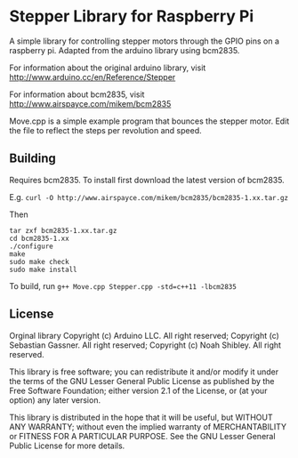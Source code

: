 Stepper Library for Raspberry Pi
================================

A simple library for controlling stepper motors through the GPIO pins on a raspberry pi.
Adapted from the arduino library using bcm2835.

For information about the original arduino library, visit
http://www.arduino.cc/en/Reference/Stepper

For information about bcm2835, visit
http://www.airspayce.com/mikem/bcm2835

Move.cpp is a simple example program that bounces the stepper motor. Edit the file to reflect the steps per revolution and speed.

Building
--------

Requires bcm2835. To install first download the latest version of bcm2835.

E.g. `curl -O http://www.airspayce.com/mikem/bcm2835/bcm2835-1.xx.tar.gz`

Then  
```
tar zxf bcm2835-1.xx.tar.gz
cd bcm2835-1.xx
./configure
make
sudo make check
sudo make install
```

To build, run `g++ Move.cpp Stepper.cpp -std=c++11 -lbcm2835`

License
-------

Orginal library
Copyright (c) Arduino LLC. All right reserved;
Copyright (c) Sebastian Gassner. All right reserved;
Copyright (c) Noah Shibley. All right reserved.

This library is free software; you can redistribute it and/or
modify it under the terms of the GNU Lesser General Public
License as published by the Free Software Foundation; either
version 2.1 of the License, or (at your option) any later version.

This library is distributed in the hope that it will be useful,
but WITHOUT ANY WARRANTY; without even the implied warranty of
MERCHANTABILITY or FITNESS FOR A PARTICULAR PURPOSE. See the GNU
Lesser General Public License for more details.

